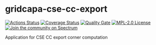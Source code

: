 # gridcapa-cse-cc-export
[![Actions Status](https://github.com/farao-community/gridcapa-cse-cc-export/workflows/CI/badge.svg)](https://github.com/farao-community/gridcapa-cse-cc-export/actions)
[![Coverage Status](https://sonarcloud.io/api/project_badges/measure?project=farao-community_gridcapa-cse-cc-export&metric=coverage)](https://sonarcloud.io/component_measures?id=farao-community_gridcapa-cse-cc-export&metric=coverage)
[![Quality Gate](https://sonarcloud.io/api/project_badges/measure?project=farao-community_gridcapa-cse-cc-export&metric=alert_status)](https://sonarcloud.io/dashboard?id=farao-community_gridcapa-cse-cc-export)
[![MPL-2.0 License](https://img.shields.io/badge/license-MPL_2.0-blue.svg)](https://www.mozilla.org/en-US/MPL/2.0/)
[![Join the community on Spectrum](https://withspectrum.github.io/badge/badge.svg)](https://spectrum.chat/farao-community)


Application for CSE CC export corner computation
